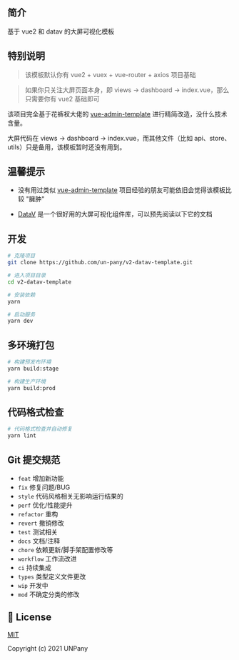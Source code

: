 ## 简介

基于 vue2 和 datav 的大屏可视化模板

## 特别说明

> 该模板默认你有 vue2 + vuex + vue-router + axios  项目基础

> 如果你只关注大屏页面本身，即 views -> dashboard -> index.vue，那么只需要你有 vue2 基础即可

该项目完全基于花裤衩大佬的 [vue-admin-template](https://github.com/PanJiaChen/vue-admin-template) 进行精简改造，没什么技术含量。

大屏代码在 views -> dashboard -> index.vue，而其他文件（比如 api、store、utils）只是备用，该模板暂时还没有用到。

## 温馨提示

- 没有用过类似 [vue-admin-template](https://github.com/PanJiaChen/vue-admin-template) 项目经验的朋友可能依旧会觉得该模板比较 "臃肿"

- [DataV](https://github.com/DataV-Team/DataV) 是一个很好用的大屏可视化组件库，可以预先阅读以下它的文档

## 开发

```bash
# 克隆项目
git clone https://github.com/un-pany/v2-datav-template.git

# 进入项目目录
cd v2-datav-template

# 安装依赖
yarn

# 启动服务
yarn dev
```

## 多环境打包

```bash
# 构建预发布环境
yarn build:stage

# 构建生产环境
yarn build:prod
```

## 代码格式检查

```bash
# 代码格式检查并自动修复
yarn lint
```

## Git 提交规范

- `feat` 增加新功能
- `fix` 修复问题/BUG
- `style` 代码风格相关无影响运行结果的
- `perf` 优化/性能提升
- `refactor` 重构
- `revert` 撤销修改
- `test` 测试相关
- `docs` 文档/注释
- `chore` 依赖更新/脚手架配置修改等
- `workflow` 工作流改进
- `ci` 持续集成
- `types` 类型定义文件更改
- `wip` 开发中
- `mod` 不确定分类的修改

## 📄 License

[MIT](https://github.com/un-pany/v2-datav-template/blob/main/LICENSE)

Copyright (c) 2021 UNPany